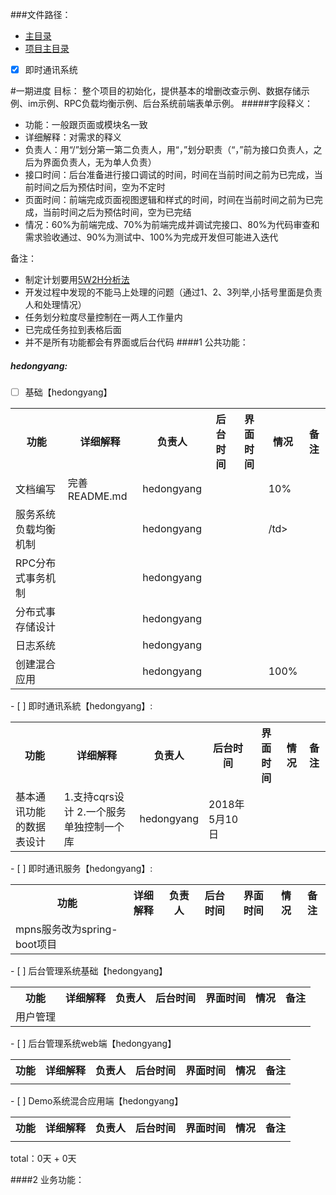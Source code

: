 ###文件路径：
 - [主目录](  ../README.md)
 - [项目主目录](  ../../README.md)

- [x] 即时通讯系统

#一期进度
目标：
    整个项目的初始化，提供基本的增删改查示例、数据存储示例、im示例、RPC负载均衡示例、后台系统前端表单示例。
#####字段释义：
* 功能：一般跟页面或模块名一致
* 详细解释：对需求的释义
* 负责人：用“/”划分第一第二负责人，用“，”划分职责（“，”前为接口负责人，之后为界面负责人，无为单人负责）
* 接口时间：后台准备进行接口调试的时间，时间在当前时间之前为已完成，当前时间之后为预估时间，空为不定时
* 页面时间：前端完成页面视图逻辑和样式的时间，时间在当前时间之前为已完成，当前时间之后为预估时间，空为已完结
* 情况：60%为前端完成、70%为前端完成并调试完接口、80%为代码审查和需求验收通过、90%为测试中、100%为完成开发但可能进入迭代

备注：
* 制定计划要用[5W2H分析法](http://wiki.mbalib.com/zh-tw/5W2H%E5%88%86%E6%9E%90%E6%B3%95)
* 开发过程中发现的不能马上处理的问题（通过1、2、3列举,小括号里面是负责人和处理情况）
* 任务划分粒度尽量控制在一两人工作量内
* 已完成任务拉到表格后面
* 并不是所有功能都会有界面或后台代码
####1 公共功能：
##### hedongyang:
- [ ] 基础【hedongyang】
<table>
  <tr>
    <th >功能</th>
    <th>详细解释</th>
    <th>负责人</th>
    <th>后台时间</th>
    <th>界面时间</th>
    <th>情况</th>
    <th>备注</th>
  </tr>
  <tr>
      <td>文档编写</td>
      <td>完善README.md</td>
      <td>hedongyang</td>
      <td></td>
      <td></td>
      <td>10%</td>
      <td></td>
  </tr>
  <tr>
      <td>服务系统负载均衡机制</td>
      <td></td>
      <td>hedongyang</td>
      <td></td>
      <td></td>
      <td>/td>
      <td></td>
  </tr>
  <tr>
      <td>RPC分布式事务机制</td>
      <td></td>
      <td>hedongyang</td>
      <td></td>
      <td></td>
      <td></td>
      <td></td>
  </tr>
  <tr>
      <td>分布式事存储设计</td>
      <td></td>
      <td>hedongyang</td>
      <td></td>
      <td></td>
      <td></td>
      <td></td>
  </tr>
  <tr>
      <td>日志系统</td>
      <td></td>
      <td>hedongyang</td>
      <td></td>
      <td></td>
      <td></td>
      <td></td>
  </tr>
  <tr>
      <td>创建混合应用</td>
      <td></td>
      <td>hedongyang</td>
      <td></td>
      <td></td>
      <td>100%</td>
      <td></td>
    </tr>
</table>
- [ ] 即时通讯系統【hedongyang】:
<table>
  <tr>
    <th >功能</th>
    <th>详细解释</th>
    <th>负责人</th>
    <th>后台时间</th>
    <th>界面时间</th>
    <th>情况</th>
    <th>备注</th>
  </tr>
  <tr>
      <td>基本通讯功能的数据表设计</td>
      <td>
        1.支持cqrs设计
        2.一个服务单独控制一个库
      </td>
      <td>hedongyang</td>
      <td>2018年5月10日</td>
      <td></td>
      <td></td>
      <td></td>
    </tr>
</table>
- [ ] 即时通讯服务【hedongyang】:
<table>
  <tr>
    <th >功能</th>
    <th>详细解释</th>
    <th>负责人</th>
    <th>后台时间</th>
    <th>界面时间</th>
    <th>情况</th>
    <th>备注</th>
  </tr>
  <tr>
      <td>mpns服务改为spring-boot项目</td>
      <td></td>
      <td></td>
      <td></td>
      <td></td>
      <td></td>
      <td></td>
    </tr>
</table>
- [ ] 后台管理系统基础【hedongyang】
<table>
  <tr>
    <th >功能</th>
    <th>详细解释</th>
    <th>负责人</th>
    <th>后台时间</th>
    <th>界面时间</th>
    <th>情况</th>
    <th>备注</th>
  </tr>
  <tr>
      <td>用户管理</td>
      <td></td>
      <td></td>
      <td></td>
      <td></td>
      <td></td>
      <td></td>
  </tr>
</table>
- [ ] 后台管理系统web端【hedongyang】
<table>
  <tr>
    <th >功能</th>
    <th>详细解释</th>
    <th>负责人</th>
    <th>后台时间</th>
    <th>界面时间</th>
    <th>情况</th>
    <th>备注</th>
  </tr>
  <tr>
      <td></td>
      <td></td>
      <td></td>
      <td></td>
      <td></td>
      <td></td>
      <td></td>
    </tr>
</table>
- [ ] Demo系统混合应用端【hedongyang】
<table>
  <tr>
    <th >功能</th>
    <th>详细解释</th>
    <th>负责人</th>
    <th>后台时间</th>
    <th>界面时间</th>
    <th>情况</th>
    <th>备注</th>
  </tr>
  <tr>
      <td></td>
      <td></td>
      <td></td>
      <td></td>
      <td></td>
      <td></td>
      <td></td>
    </tr>
</table>
total：0天 + 0天

####2 业务功能：

